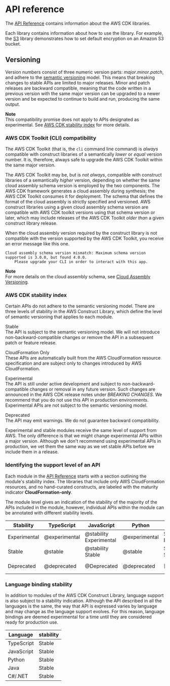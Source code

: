 # API reference<a name="reference"></a>

The [API Reference](https://docs.aws.amazon.com/cdk/api/latest) contains information about the AWS CDK libraries\.

Each library contains information about how to use the library\. For example, the [S3](https://docs.aws.amazon.com/cdk/api/latest/docs/aws-s3-readme.html) library demonstrates how to set default encryption on an Amazon S3 bucket\.

## Versioning<a name="versioning"></a>

Version numbers consist of three numeric version parts: *major*\.*minor*\.*patch*, and adhere to the [semantic versioning](https://semver.org) model\. This means that breaking changes to stable APIs are limited to major releases\. Minor and patch releases are backward compatible, meaning that the code written in a previous version with the same major version can be upgraded to a newer version and be expected to continue to build and run, producing the same output\.

**Note**  
This compatibility promise does not apply to APIs designated as experimental\. See [AWS CDK stability index](#aws_construct_lib_stability) for more details\.

### AWS CDK Toolkit \(CLI\) compatibility<a name="cdk_toolkit_versioning"></a>

The AWS CDK Toolkit \(that is, the `cli` command line command\) is *always* compatible with construct libraries of a semantically *lower* or *equal* version number\. It is, therefore, always safe to upgrade the AWS CDK Toolkit within the same major version\. 

The AWS CDK Toolkit may be, but is *not always*, compatible with construct libraries of a semantically *higher* version, depending on whether the same cloud assembly schema version is employed by the two components\. The AWS CDK framework generates a cloud assembly during synthesis; the AWS CDK Toolkit consumes it for deployment\. The schema that defines the format of the cloud assembly is strictly specified and versioned\. AWS construct libraries using a given cloud assembly schema version are compatible with AWS CDK toolkit versions using that schema version or later, which may include releases of the AWS CDK Toolkit *older than* a given construct library release\.

When the cloud assembly version required by the construct library is not compatible with the version supported by the AWS CDK Toolkit, you receive an error message like this one\.

```
Cloud assembly schema version mismatch: Maximum schema version supported is 3.0.0, but found 4.0.0.
    Please upgrade your CLI in order to interact with this app.
```

**Note**  
For more details on the cloud assembly schema, see [Cloud Assembly Versioning](https://github.com/aws/aws-cdk/tree/master/packages/%40aws-cdk/cloud-assembly-schema#versioning)\.

### AWS CDK stability index<a name="aws_construct_lib_stability"></a>

Certain APIs do not adhere to the semantic versioning model\. There are three levels of stability in the AWS Construct Library, which define the level of semantic versioning that applies to each module\.

Stable  
The API is subject to the semantic versioning model\. We will not introduce non\-backward\-compatible changes or remove the API in a subsequent patch or feature release\.

CloudFormation Only  
These APIs are automatically built from the AWS CloudFormation resource specification and are subject only to changes introduced by AWS CloudFormation\.

Experimental  
The API is still under active development and subject to non\-backward\-compatible changes or removal in any future version\. Such changes are announced in the AWS CDK release notes under *BREAKING CHANGES*\. We recommend that you do not use this API in production environments\. Experimental APIs are not subject to the semantic versioning model\.

Deprecated  
The API may emit warnings\. We do not guarantee backward compatibility\.

Experimental and stable modules receive the same level of support from AWS\. The only difference is that we might change experimental APIs within a major version\. Although we don't recommend using experimental APIs in production, we vet them the same way as we vet stable APIs before we include them in a release\.

### Identifying the support level of an API<a name="aws_construct_lib_versioning_support"></a>

Each module in the [API Reference](https://docs.aws.amazon.com/cdk/api/latest) starts with a section outlining the module's stability index\. The libraries that include only AWS CloudFormation resources, and no hand\-curated constructs, are labeled with the maturity indicator **CloudFormation\-only**\.

The module level gives an indication of the stability of the majority of the APIs included in the module, however, individual APIs within the module can be annotated with different stability levels\.


| Stability | TypeScript | JavaScript | Python | C\#/\.NET | Java | 
| --- |--- |--- |--- |--- |--- |
| Experimental | @experimental | @stability Experimental | @experimental | Stability: Experimental | Stability: Experimental | 
| Stable | @stable | @stability Stable | @stable | Stability: Stable | Stability: Stable | 
| Deprecated | @deprecated | @Deprecated | @deprecated | \[Obsolete\] | Stability: Deprecated | 

### Language binding stability<a name="aws_construct_lib_versioning_binding"></a>

In addition to modules of the AWS CDK Construct Library, language support is also subject to a stability indication\. Although the API described in all the languages is the same, the way that API is expressed varies by language and may change as the language support evolves\. For this reason, language bindings are deemed experimental for a time until they are considered ready for production use\.


| Language | stability | 
| --- |--- |
| TypeScript | Stable | 
| JavaScript | Stable | 
| Python | Stable | 
| Java | Stable | 
| C\#/\.NET | Stable | 